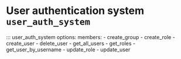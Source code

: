 # User authentication system `user_auth_system`

::: user_auth_system
    options:
        members:
            - create_group
            - create_role
            - create_user
            - delete_user
            - get_all_users
            - get_roles
            - get_user_by_username
            - update_role
            - update_user
